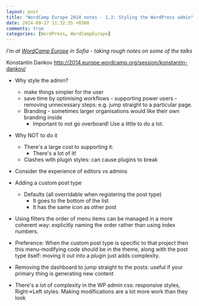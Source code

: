 ```yaml
---
layout: post
title: "WordCamp Europe 2014 notes - 1.3: Styling the WordPress admin"
date: 2014-09-27 11:32:55 +0300
comments: true
categories: [WordPress, WordCampEurope]
---
```


_I'm at [WordCamp Europe](http://2014.europe.wordcamp.org/) in Sofia - taking rough notes on some of the talks_

Konstantin Dankov http://2014.europe.wordcamp.org/session/konstantin-dankov/

* Why style the admin?
  * make things simpler for the user
  * save time by optimising workflows - supporting power users - removing unnecessary steps: e.g. jump straight to a particular page.
  * Branding - sometimes larger organisations would like their own branding inside
    * Important to not go overboard! Use a little to do a lot.

* Why NOT to do it
  * There's a large cost to supporting it:
    * There's a lot of it!
  * Clashes with plugin styles: can cause plugins to break

* Consider the experience of editors vs admins

* Adding a custom post type
  * Defaults (all overridable when registering the post type)
    * It goes to the bottom of the list
    * It has the same icon as other post

* Using filters the order of menu items can be managed in a more coherent way: explicitly naming the order rather than using index numbers.

* Preference: When the custom post type is specific to that project then this menu-modifying code should be in the theme, along with the post type itself: moving it out into a plugin just adds complexity.

* Removing the dashboard to jump straight to the posts: useful if your primary thing is generating new content

* There's a lot of complexity in the WP admin css: responsive styles, Right->Left styles. Making modifications are a lot more work than they look




